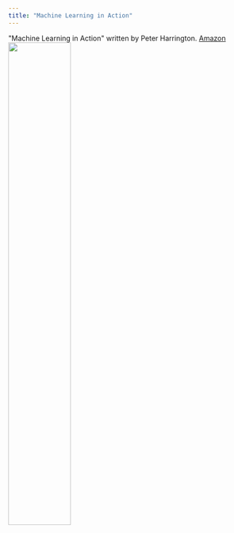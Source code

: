 ```yaml
---
title: "Machine Learning in Action"
---
```

"Machine Learning in Action" written by Peter Harrington. [Amazon](https://www.amazon.com/Machine-Learning-Action-Peter-Harrington/dp/1617290181)
<img src="http://t3.gstatic.com/images?q=tbn:ANd9GcTcb6zYnbCv3tRTTGwkDCcUFX1R0xIsytDiqL2M1ozVvd6a8Mks" width=50% />

